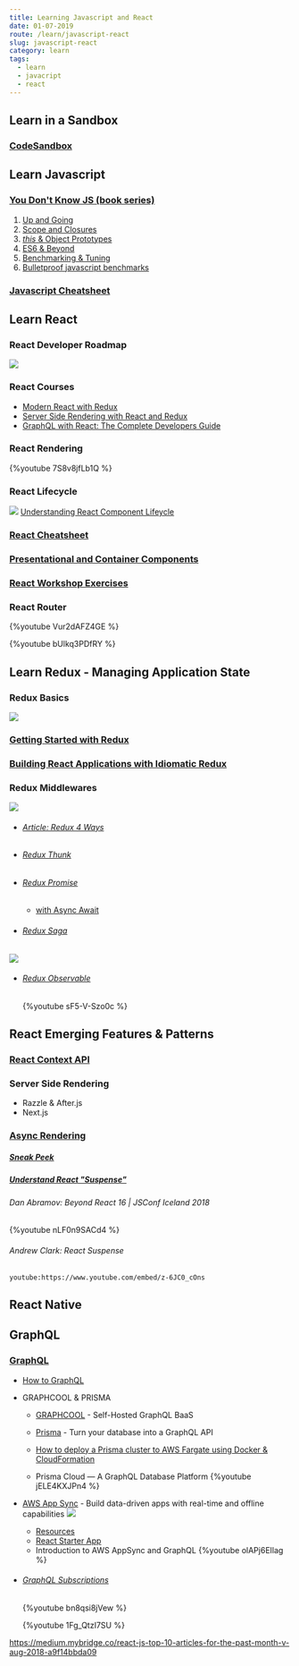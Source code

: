```yaml
---
title: Learning Javascript and React
date: 01-07-2019
route: /learn/javascript-react
slug: javascript-react
category: learn
tags:
  - learn
  - javacript
  - react
---
```


## Learn in a Sandbox

### [CodeSandbox](https://codesandbox.io/)

## Learn Javascript

### [You Don't Know JS (book series)](https://github.com/getify/You-Dont-Know-JS/blob/master/README.md)

1. [Up and Going](https://github.com/getify/You-Dont-Know-JS/blob/master/up%20&%20going/README.md#you-dont-know-js-up--going)
2. [Scope and Closures](https://github.com/getify/You-Dont-Know-JS/blob/master/scope%20&%20closures/README.md#you-dont-know-js-scope--closures)
3. [_this_ & Object Prototypes](https://github.com/getify/You-Dont-Know-JS/blob/master/this%20&%20object%20prototypes/README.md#you-dont-know-js-this--object-prototypes)
4. [ES6 & Beyond](https://github.com/getify/You-Dont-Know-JS/tree/master/es6%20%26%20beyond)
5. [Benchmarking & Tuning](https://github.com/getify/You-Dont-Know-JS/blob/master/async%20%26%20performance/ch6.md)
6. [Bulletproof javascript benchmarks](https://calendar.perfplanet.com/2010/bulletproof-javascript-benchmarks/)

### [Javascript Cheatsheet](https://github.com/DrkSephy/es6-cheatsheet)

## Learn React

### React Developer Roadmap

![](https://github.com/adam-golab/react-developer-roadmap/raw/master/roadmap.png)

### React Courses

* [Modern React with Redux](https://www.udemy.com/react-redux/)
* [Server Side Rendering with React and Redux](https://www.udemy.com/server-side-rendering-with-react-and-redux/)
* [GraphQL with React: The Complete Developers Guide](https://www.udemy.com/graphql-with-react-course/)

### React Rendering

{%youtube 7S8v8jfLb1Q %}

### React Lifecycle

![](https://i.imgur.com/ipSkur0.png)
[Understanding React Component Lifeycle](https://medium.com/@baphemot/understanding-reactjs-component-life-cycle-823a640b3e8d)

### [React Cheatsheet](https://reactcheatsheet.com/)

### [Presentational and Container Components](https://medium.com/@dan_abramov/smart-and-dumb-components-7ca2f9a7c7d0)

### [React Workshop Exercises](https://github.com/ReactTraining/react-workshop/tree/master/subjects)

### React Router

{%youtube Vur2dAFZ4GE %}

{%youtube bUlkq3PDfRY %}

## Learn Redux - Managing Application State

### Redux Basics

![](https://raw.githubusercontent.com/ReactTraining/react-workshop/master/slides/Redux.gif)

### [Getting Started with Redux](https://egghead.io/courses/getting-started-with-redux)
### [Building React Applications with Idiomatic Redux](https://egghead.io/courses/building-react-applications-with-idiomatic-redux)

### Redux Middlewares


![](https://i.imgur.com/HVskLcj.gif)

* ###### [Article: Redux 4 Ways](https://medium.com/react-native-training/redux-4-ways-95a130da0cdc)
* ###### [Redux Thunk](https://github.com/gaearon/redux-thunk)
* ###### [Redux Promise](https://github.com/pburtchaell/redux-promise-middleware)
    * [with Async Await](https://github.com/pburtchaell/redux-promise-middleware/blob/master/docs/guides/async-await.md)
* ###### [Redux Saga](https://redux-saga.js.org/docs/introduction/BeginnerTutorial.html)

![](https://resizer.yalantis.com/w770/uploads/ckeditor/pictures/2602/content_002.jpg)

* ###### [Redux Observable](https://github.com/redux-observable/redux-observable)
    {%youtube sF5-V-Szo0c %}






## React Emerging Features & Patterns


### [React Context API](https://medium.com/dailyjs/reacts-%EF%B8%8F-new-context-api-70c9fe01596b)



### Server Side Rendering

- Razzle & After.js
- Next.js

### [Async Rendering](https://reactjs.org/blog/2018/03/27/update-on-async-rendering.html)

##### [Sneak Peek](https://reactjs.org/blog/2018/03/01/sneak-peek-beyond-react-16.html)

##### [Understand React "Suspense"](https://medium.com/@baphemot/understanding-react-suspense-1c73b4b0b1e6)


###### Dan Abramov: Beyond React 16 | JSConf Iceland 2018 
{%youtube nLF0n9SACd4 %}

###### Andrew Clark: React Suspense 
`youtube:https://www.youtube.com/embed/z-6JC0_cOns`


## React Native

## GraphQL

### [GraphQL](http://graphql.org/)

- [How to GraphQL](https://www.howtographql.com/)

- GRAPHCOOL & PRISMA

    - [GRAPHCOOL](https://graph.cool) - Self-Hosted GraphQL BaaS
    - [Prisma](https://www.prisma.io/) - Turn your database into a GraphQL API

    - [How to deploy a Prisma cluster to AWS Fargate using Docker & CloudFormation](https://blog.graph.cool/how-to-deploy-a-prisma-cluster-to-aws-fargate-using-docker-cloudformation-293aa8727b89)

    - Prisma Cloud — A GraphQL Database Platform
    {%youtube jELE4KXJPn4 %} 
    
- [AWS App Sync](https://aws.amazon.com/appsync/) - Build data-driven apps with real-time and offline capabilities
![](https://d1.awsstatic.com/products/AWS-mobile/DeepDish/Flow_Diagrams_Reinvent_DeepDish_112617_CM_2.6baa23c6cda3a8510bfaff069f2375d955dd2ca6.png) 
    - [Resources](https://aws.amazon.com/appsync/resources/)
    - [React Starter App](https://github.com/aws-samples/aws-mobile-appsync-events-starter-react)
    - Introduction to AWS AppSync and GraphQL
    {%youtube olAPj6EIlag %}
    


- ###### [GraphQL Subscriptions](https://www.apollographql.com/docs/react/advanced/subscriptions.html)
    
    {%youtube bn8qsi8jVew %}

    {%youtube 1Fg_QtzI7SU %}


https://medium.mybridge.co/react-js-top-10-articles-for-the-past-month-v-aug-2018-a9f14bbda09













